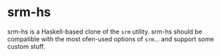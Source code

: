 # srm-hs
srm-hs is a Haskell-based clone of the `srm` utility.  srm-hs should be compatible with the most ofen-used options of `srm`... and support some custom stuff.
